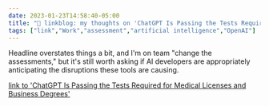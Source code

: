 ---date: 2023-01-23T14:58:40-05:00title: "🔗 linkblog: my thoughts on 'ChatGPT Is Passing the Tests Required for Medical Licenses and Business Degrees'"tags: ["link","Work","assessment","artificial intelligence","OpenAI"]---Headline overstates things a bit, and I'm on team "change the assessments," but it's still worth asking if AI developers are appropriately anticipating the disruptions these tools are causing.   [link to 'ChatGPT Is Passing the Tests Required for Medical Licenses and Business Degrees'](https://www.vice.com/en/article/akebwe/chatgpt-is-passing-the-tests-required-for-medical-licenses-and-business-degrees)